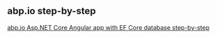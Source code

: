 ## abp.io step-by-step

[abp.io Asp.NET Core Angular app with EF Core database step-by-step](./StepByStep/../BookStoreAngularEFcore/BookStoreAngularEFcore.md)
